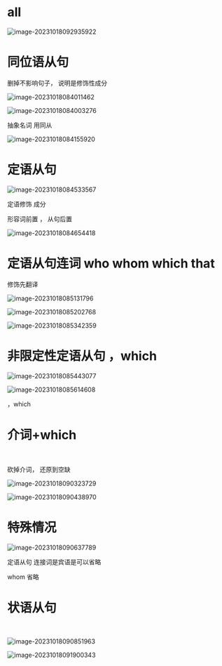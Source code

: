 # all

![image-20231018092935922](assets/image-20231018092935922.png)

# 同位语从句

删掉不影响句子， 说明是修饰性成分

![image-20231018084011462](assets/image-20231018084011462.png)

![image-20231018084003276](assets/image-20231018084003276.png)



抽象名词 用同从

![image-20231018084155920](assets/image-20231018084155920.png)





# 定语从句

![image-20231018084533567](assets/image-20231018084533567.png)

定语修饰 成分

形容词前置 ， 从句后置

![image-20231018084654418](assets/image-20231018084654418.png)





# 定语从句连词 who whom which that



修饰先翻译



![image-20231018085131796](assets/image-20231018085131796.png)

![image-20231018085202768](assets/image-20231018085202768.png)



![image-20231018085342359](assets/image-20231018085342359.png)





# 非限定性定语从句  ，which

![image-20231018085443077](assets/image-20231018085443077.png)



![image-20231018085614608](assets/image-20231018085614608.png)

，which 



# 介词+which

​	

砍掉介词， 还原到空缺



![image-20231018090323729](assets/image-20231018090323729.png)



![image-20231018090438970](assets/image-20231018090438970.png)





# 特殊情况



![image-20231018090637789](assets/image-20231018090637789.png)



定语从句   连接词是宾语是可以省略

whom 省略







# 状语从句

​	

![image-20231018090851963](assets/image-20231018090851963.png)

![image-20231018091900343](assets/image-20231018091900343.png)

